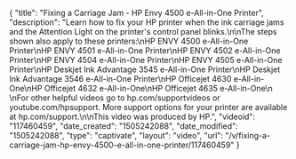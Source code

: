 {
    "title": "Fixing a Carriage Jam - HP Envy 4500 e-All-in-One Printer",
    "description": "Learn how to fix your HP printer when the ink carriage jams and the Attention Light on the printer's control panel blinks.\n\nThe steps shown also apply to these printers:\nHP ENVY 4500 e-All-in-One Printer\nHP ENVY 4501 e-All-in-One Printer\nHP ENVY 4502 e-All-in-One Printer\nHP ENVY 4504 e-All-in-One Printer\nHP ENVY 4505 e-All-in-One Printer\nHP Deskjet Ink Advantage 3545 e-All-in-One Printer\nHP Deskjet Ink Advantage 3546 e-All-in-One Printer\nHP Officejet 4630 e-All-in-One\nHP Officejet 4632 e-All-in-One\nHP Officejet 4635 e-All-in-One\n \nFor other helpful videos go to hp.com\/supportvideos or youtube.com\/hpsupport. More support options for your printer are available at hp.com\/support.\n\nThis video was produced by HP.",
    "videoid": "117460459",
    "date_created": "1505242088",
    "date_modified": "1505242088",
    "type": "captivate",
    "layout": "video",
    "url": "\/v\/fixing-a-carriage-jam-hp-envy-4500-e-all-in-one-printer\/117460459"
}